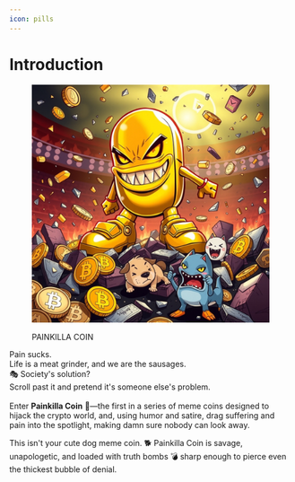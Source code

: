 ```yaml
---
icon: pills
---
```


# Introduction

<figure><img src=".gitbook/assets/generated-image (4).png" alt=""><figcaption><p>PAINKILLA COIN</p></figcaption></figure>

Pain sucks. \
Life is a meat grinder, and we are the sausages. \
🎭 Society's solution? \
Scroll past it and pretend it's someone else's problem. \
\
Enter **Painkilla Coin** 💊—the first in a series of meme coins designed to hijack the crypto world, and, using humor and satire, drag suffering and pain into the spotlight, making damn sure nobody can look away.

This isn't your cute dog meme coin. 🐕 Painkilla Coin is savage, unapologetic, and loaded with truth bombs 💣 sharp enough to pierce even the thickest bubble of denial.
